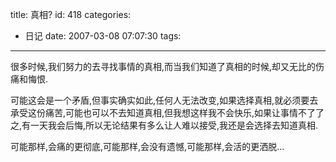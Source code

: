 title: 真相?
id: 418
categories:
  - 日记
date: 2007-03-08 07:07:30
tags:
---

很多时候,我们努力的去寻找事情的真相,而当我们知道了真相的时候,却又无比的伤痛和悔恨.

可能这会是一个矛盾,但事实确实如此,任何人无法改变,如果选择真相,就必须要去承受这份痛苦,可能也可以不去知道真相,但我想这样我不会快乐,如果让事情不了了之,有一天我会后悔,所以无论结果有多么让人难以接受,我还是会选择去知道真相.

可能那样,会痛的更彻底,可能那样,会没有遗憾,可能那样,会活的更洒脱...